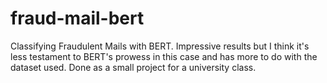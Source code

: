 # fraud-mail-bert
Classifying Fraudulent Mails with BERT. Impressive results but I think it's less testament to BERT's prowess in this case and has more to do with the dataset used. Done as a small project for a university class.
